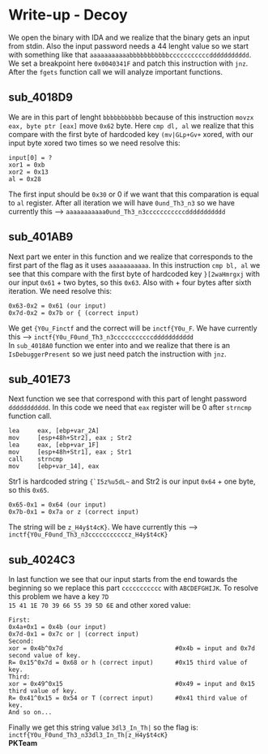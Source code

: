 # Write-up - Decoy
We open the binary with IDA and we realize that the binary gets an input from stdin. Also the input password needs a 44 lenght value so we start with something like that <code>aaaaaaaaaaabbbbbbbbbbbcccccccccccddddddddddd</code>. We set a breakpoint here <code>0x0040341F</code> and patch this instruction with <code>jnz</code>.<br>
After the <code>fgets</code> function call we will analyze important functions.
## sub_4018D9
We are in this part of lenght <code>bbbbbbbbbbb</code> because of this instruction <code>movzx  eax, byte ptr [eax]</code> move <code>0x62</code> byte. 
Here <code>cmp dl, al</code> we realize that this compare with the first byte of hardcoded key <code>(mv|GLp+Gv+</code> xored, with our input byte xored two times so we need resolve this:
<pre><code>input[0] = ?
xor1 = 0xb
xor2 = 0x13
al = 0x28
</code></pre>
The first input should be <code>0x30</code> or 0 if we want that this comparation is equal to <code>al</code> register. After all iteration we will have <code>0und_Th3_n3</code> so we have currently this --> <code>aaaaaaaaaaa0und_Th3_n3cccccccccccddddddddddd</code>

## sub_401AB9
Next part we enter in this function and we realize that corresponds to the first part of the flag as it uses <code>aaaaaaaaaaa</code>. 
In this instruction <code>cmp bl, al</code> we see that this compare with the first byte of hardcoded key <code>}[2waHmrgxj</code> with our input <code>0x61</code> + two bytes, so this <code>0x63</code>. Also with + four bytes after sixth iteration. We need resolve this:
<pre><code>0x63-0x2 = 0x61 (our input)
0x7d-0x2 = 0x7b or { (correct input)
</code></pre>
We get <code>{Y0u_Finctf</code> and the correct will be <code>inctf{Y0u_F</code>. We have currently this --> <code>inctf{Y0u_F0und_Th3_n3cccccccccccddddddddddd</code><br>
In <code>sub_4018A0</code> function we enter into and we realize that there is an <code>IsDebuggerPresent</code> so we just need patch the instruction with <code>jnz</code>.

## sub_401E73
Next function we see that correspond with this part of lenght password <code>ddddddddddd</code>. 
In this code we need that <code>eax</code> register will be 0 after <code>strncmp</code> function call.
<pre><code>lea     eax, [ebp+var_2A]
mov     [esp+48h+Str2], eax ; Str2
lea     eax, [ebp+var_1F]
mov     [esp+48h+Str1], eax ; Str1
call    strncmp
mov     [ebp+var_14], eax
</code></pre>
Str1 is hardcoded string <code>{`I5z%u5dL~</code> and Str2 is our input <code>0x64</code> + one byte, so this <code>0x65</code>.
<pre><code>0x65-0x1 = 0x64 (our input)
0x7b-0x1 = 0x7a or z (correct input)
</code></pre>
The string will be <code>z_H4y$t4cK}</code>. We have currently this --> <code>inctf{Y0u_F0und_Th3_n3cccccccccccz_H4y$t4cK}</code>

## sub_4024C3
In last function we see that our input starts from the end towards the beginning so we replace this part <code>ccccccccccc</code> with <code>ABCDEFGHIJK</code>. To resolve this problem we have a key <code>7D 15 41 1E 70 39 66 55 39 5D 6E</code> and other xored value:
<pre><code>First:
0x4a+0x1 = 0x4b (our input)
0x7d-0x1 = 0x7c or | (correct input)
Second:
xor = 0x4b^0x7d                               #0x4b = input and 0x7d second value of key.
R= 0x15^0x7d = 0x68 or h (correct input)      #0x15 third value of key.
Third:
xor = 0x49^0x15                               #0x49 = input and 0x15 third value of key.
R= 0x41^0x15 = 0x54 or T (correct input)      #0x41 third value of key.
And so on...
</code></pre>
Finally we get this string value <code>3dl3_In_Th|</code> so the flag is: <code>inctf{Y0u_F0und_Th3_n33dl3_In_Th|z_H4y$t4cK}</code><br>
<b>PKTeam</b>
